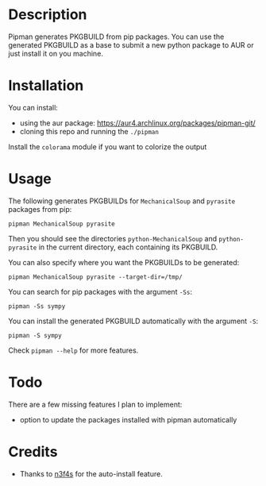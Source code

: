 # Description
Pipman generates PKGBUILD from pip packages. You can use the generated
PKGBUILD as a base to submit a new python package to AUR or just
install it on you machine.

# Installation
You can install:
- using the aur package: https://aur4.archlinux.org/packages/pipman-git/
- cloning this repo and running the `./pipman`

Install the `colorama` module if you want to colorize the output

# Usage
The following generates PKGBUILDs for `MechanicalSoup` and `pyrasite` packages from pip:
```
pipman MechanicalSoup pyrasite
```
Then you should see the directories `python-MechanicalSoup` and `python-pyrasite` in the current directory, each containing its PKGBUILD.

You can also specify where you want the PKGBUILDs to be generated:
```
pipman MechanicalSoup pyrasite --target-dir=/tmp/
```

You can search for pip packages with the argument `-Ss`:
```
pipman -Ss sympy
```

You can install the generated PKGBUILD automatically with the argument `-S`:
```
pipman -S sympy
```

Check `pipman --help` for more features.

# Todo
There are a few missing features I plan to implement:
- option to update the packages installed with pipman automatically

# Credits
- Thanks to [n3f4s](https://github.com/n3f4s) for the auto-install feature.
